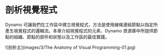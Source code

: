 

# 剖析視覺程式

Dynamo 可讓我們在工作區中建立視覺程式，方法是使用線條連結節點以指定所產生視覺程式的邏輯流。本章介紹視覺程式的元素、Dynamo 資源庫中所提供節點的組織、節點的部件和狀態以及工作區的最佳實踐。

![剖析主](images/3/The Anatomy of Visual Programming-01.jpg)

